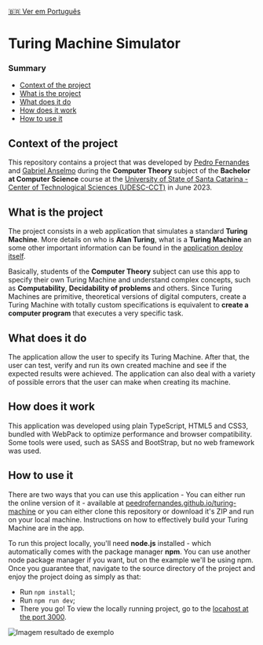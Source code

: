 [🇧🇷 Ver em Português](https://github.com/selmin01/turing_machine/blob/main/README-pt-BR.md)

# Turing Machine Simulator

### Summary

- [Context of the project](#context-of-the-project)
- [What is the project](#what-is-the-project)
- [What does it do](#what-does-it-do)
- [How does it work](#how-does-it-work)
- [How to use it](#how-to-use-it)

## <a id="context-of-the-project"></a>Context of the project

This repository contains a project that was developed by [Pedro Fernandes](https://github.com/peedrofernandes) and [Gabriel Anselmo](https://github.com/selmin01) during the **Computer Theory** subject of the **Bachelor at Computer Science** course at the [University of State of Santa Catarina - Center of Technological Sciences (UDESC-CCT)](https://www.udesc.br/cct) in June 2023.

## <a id="what-is-the-project"></a>What is the project

The project consists in a web application that simulates a standard **Turing Machine**. More details on who is **Alan Turing**, what is a **Turing Machine** an some other important information can be found in the [application deploy itself](https://peedrofernandes.github.io/turing-machine).

Basically, students of the **Computer Theory** subject can use this app to specify their own Turing Machine and understand complex concepts, such as **Computability**, **Decidability of problems** and others. Since Turing Machines are primitive, theoretical versions of digital computers, create a Turing Machine with totally custom specifications is equivalent to **create a computer program** that executes a very specific task.

## <a id="what-does-it-do"></a>What does it do

The application allow the user to specify its Turing Machine. After that, the user can test, verify and run its own created machine and see if the expected results were achieved. The application can also deal with a variety of possible errors that the user can make when creating its machine.

## <a id="how does it work"></a>How does it work

This application was developed using plain TypeScript, HTML5 and CSS3, bundled with WebPack to optimize performance and browser compatibility. Some tools were used, such as SASS and BootStrap, but no web framework was used.

## <a id="how-to-use-it"></a>How to use it

There are two ways that you can use this application - You can either run the online version of it - available at [peedrofernandes.github.io/turing-machine](https://peedrofernandes.github.io/turing-machine) or you can either clone this repository or download it's ZIP and run on your local machine. Instructions on how to effectively build your Turing Machine are in the app.

To run this project locally, you'll need **node.js** installed - which automatically comes with the package manager **npm**. You can use another node package manager if you want, but on the example we'll be using npm. Once you guarantee that, navigate to the source directory of the project and enjoy the project doing as simply as that:

- Run `npm install`;
- Run `npm run dev`;
- There you go! To view the locally running project, go to the [locahost at the port 3000](http://localhost:3000).

![Imagem resultado de exemplo](src//assets/img/Captura%20de%20Tela.png)

